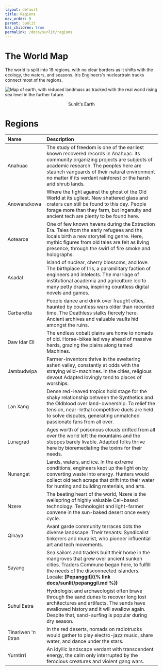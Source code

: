 ```yaml
---
layout: default
title: Regions
nav_order: 9
parent: Sunlit
has_children: true
permalink: /docs/sunlit/regions
---
```

# The World Map

The world is split into 16 regions, with no clear borders as it shifts with the ecology, the waters, and seasons. Iris Engineers's nucleartrain tracks connect most of the regions.

![Map of earth, with reduced landmass as tracked with the real world rising sea level in the further future.](../../../assets/images-sunlit/map_sunlit.png "Sunlit's Earth")

<p style="text-align: center;">Sunlit's Earth</p>

# Regions

| Name | Description                               |
|:-----|:------------------------------------------|
| Anahuac | The study of freedom is one of the earliest known recovered records in Anahuac. Its community organizing projects are subjects of academic research. The peoples here are staunch vanguards of their natural environment no matter if its verdant rainforest or the harsh arid shrub lands. |
| Anowara:kowa | Where the fight against the ghost of the Old World at its ugliest. New shattered glass and craters can still be found to this day. People forage more than they farm, but ingenuity and ancient tech are plenty to be found here. |
| Aotearoa | One of few known havens during the Extraction Era. Tales from the early refugees and the locals birth a new storytelling genre. Here, mythic figures from old tales are felt as living presence, through the swirl of fire smoke and holographs. |
| Asadal | Island of nuclear, cherry blossoms, and love. The birthplace of Iris, a paramilitary faction of engineers and intelects. The marriage of institutional academia and agriculture led to many petty drama, inspiring countless digital novels and games. |
| Carbaretta | People dance and drink over fraught cities, haunted by countless wars older than recorded time. The Deathless stalks fiercely here. Ancient archives and valuable vaults hid amongst the ruins. |
| Daw Idar Eli | The endless cobalt plains are home to nomads of old. Horse-bikes led way ahead of massive herds, grazing the plains along tamed Machines.
| Jambudwipa |  Farmer-inventors thrive in the sweltering ashen valley, constantly at odds with the straying wild-machines. In the cities, religious devout Adapted lovingly tend to places of worships.|
| Lan Xang | Dense red-leaved tropics hold stage for the shaky relationship between the Synthetics and the Oldblood over land-ownership. To relief the tension, near-lethal competitive duels are held to solve disputes, generating unmatched passionate fans from all over. |
| Lunagrad | Ages worth of poisonous clouds drifted from all over the world left the mountains and the steppes barely livable. Adapted folks thrive here by bioremediating the toxins for their needs. |
| Nunangat | Lands, waters, and ice. In the extreme conditions, engineers kept up the light on by converting waste into energy. Hunters would collect old tech scraps that drift into their water for hunting and building materials, and arts. |
| Nzere | The beating heart of the world, Nzere is the wellspring of highly valuable Cel-based technology. Technologist and light-farmer convene in the sun-baked desert once every cycle. |
| Qinaya | Avant garde community terraces dots the diverse landscape. Their tenants: Syndicalist tinkerers and muralist, who pioneer influential art and tech movements. |
| Sayang | Sea sailors and traders built their home in the mangroves that grew over ancient sunken cities. Traders Commune began here, to fulfill the needs of the disconnected islanders. <br> Locale: <b>[Pepanggil]({% link docs/sunlit/pepanggil.md %})</b>|
| Suhul Eatra | Hydrologist and archaeologist often brave through the sand dunes to recover long lost architectures and artifacts. The sands have swallowed history and it will swallow again. Despite that, sand-surfing is popular during dry season. |
| Tinariwen 'n Etran | In the red deserts, nomads on radiotrucks would gather to play electro-jazz music, share water, and dance under the stars.|
| Yurntirri | An idyllic landscape verdant with transcendent energy, the calm only interrupted by the ferocious creatures and violent gang wars. |

